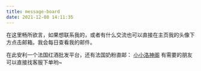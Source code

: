 ```yaml
---
title: message-board
date: 2021-12-08 14:11:35
---
```

在这里畅所欲言，如果想联系我的，或者有什么交流也可以直接在主页我的头像下方点击邮箱。我会每日查看我的邮件。

在此安利一个法国红酒批发平台，还有法国奶粉直邮：
 [小小洛神阁](https://www.lsgwine.com/)
有需要的朋友可以直接找客服下单哟~

